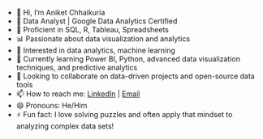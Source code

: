- 👋 Hi, I’m Aniket Chhaikuria
- 💼 Data Analyst | Google Data Analytics Certified
- 🌟 Proficient in SQL, R, Tableau, Spreadsheets
- 📊 Passionate about data visualization and analytics
- 👀 Interested in data analytics, machine learning
- 🌱 Currently learning Power BI, Python, advanced data visualization techniques, and predictive analytics
- 💞️ Looking to collaborate on data-driven projects and open-source data tools
- 📫 How to reach me: [LinkedIn](https://www.linkedin.com/in/aniketchhaikuria/) | [Email](mailto:ca26072000@gmail.com)
- 😄 Pronouns: He/Him
- ⚡ Fun fact: I love solving puzzles and often apply that mindset to analyzing complex data sets!
